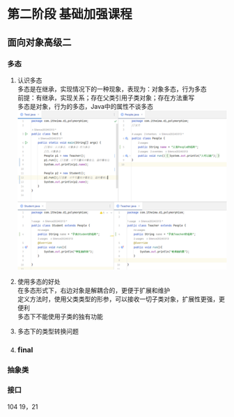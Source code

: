 # 第二阶段 基础加强课程  

##  面向对象高级二  

###  多态  
1. 认识多态  
多态是在继承，实现情况下的一种现象，表现为：对象多态，行为多态  
前提：有继承，实现关系；存在父类引用子类对象；存在方法重写  
多态是对象，行为的多态，Java中的属性不谈多态  
![img_237.png](img_237.png)  
2. 使用多态的好处  
在多态形式下，右边对象是解耦合的，更便于扩展和维护  
定义方法时，使用父类类型的形参，可以接收一切子类对象，扩展性更强，更便利  
多态下不能使用子类的独有功能  
3. 多态下的类型转换问题  

5. ###  final 
###  抽象类 
###  接口 

104 19，21









 